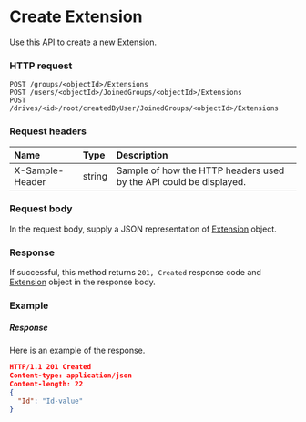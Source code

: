 # Create Extension

Use this API to create a new Extension.
### HTTP request
```http
POST /groups/<objectId>/Extensions
POST /users/<objectId>/JoinedGroups/<objectId>/Extensions
POST /drives/<id>/root/createdByUser/JoinedGroups/<objectId>/Extensions

```
### Request headers
| Name       | Type | Description|
|:---------------|:--------|:----------|
| X-Sample-Header  | string  | Sample of how the HTTP headers used by the API could be displayed.|

### Request body
In the request body, supply a JSON representation of [Extension](../resources/extension.md) object.


### Response
If successful, this method returns `201, Created` response code and [Extension](../resources/extension.md) object in the response body.

### Example
##### Response
Here is an example of the response.
```json
HTTP/1.1 201 Created
Content-type: application/json
Content-length: 22
{
  "Id": "Id-value"
}
```

<!-- uuid: 1c7d19ae-8974-4141-8f3b-d5d3842081cb\n2015-10-09 15:15:44 UTC -->